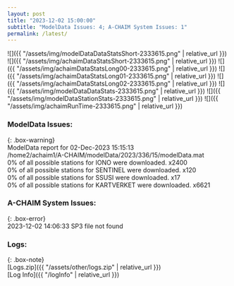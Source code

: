 ```yaml
---
layout: post
title: "2023-12-02 15:00:00"
subtitle: "ModelData Issues: 4; A-CHAIM System Issues: 1"
permalink: /latest/
---
```


![]({{ "/assets/img/modelDataDataStatsShort-2333615.png" | relative_url }})
![]({{ "/assets/img/achaimDataStatsShort-2333615.png" | relative_url }})
![]({{ "/assets/img/achaimDataStatsLong00-2333615.png" | relative_url }})
![]({{ "/assets/img/achaimDataStatsLong01-2333615.png" | relative_url }})
![]({{ "/assets/img/achaimDataStatsLong02-2333615.png" | relative_url }})
![]({{ "/assets/img/modelDataDataStats-2333615.png" | relative_url }})
![]({{ "/assets/img/modelDataStationStats-2333615.png" | relative_url }})
![]({{ "/assets/img/achaimRunTime-2333615.png" | relative_url }})


### ModelData Issues:  
  
{: .box-warning}  
 ModelData report for 02-Dec-2023 15:15:13   
 /home2/achaim1/A-CHAIM/modelData/2023/336/15/modelData.mat   
 0% of all possible stations for IONO were downloaded. x2400   
 0% of all possible stations for SENTINEL were downloaded. x120   
 0% of all possible stations for SSUSI were downloaded. x17   
 0% of all possible stations for KARTVERKET were downloaded. x6621   
  
### A-CHAIM System Issues:  
  
{: .box-error}  
2023-12-02 14:06:33 SP3 file not found  

### Logs:  
  
{: .box-note}  
[Logs.zip]({{ "/assets/other/logs.zip" | relative_url }})  
[Log Info]({{ "/logInfo" | relative_url }})  
